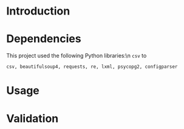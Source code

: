 # Introduction



# Dependencies
This project used the following Python libraries:\n
```csv``` to
```
csv, beautifulsoup4, requests, re, lxml, psycopg2, configparser
```


# Usage



# Validation



